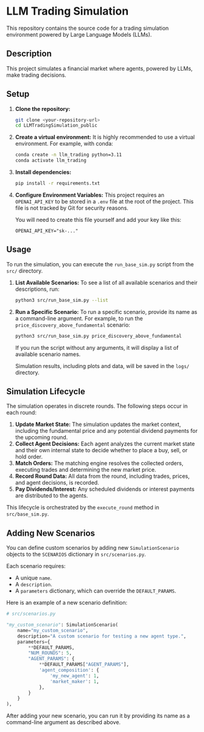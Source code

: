 # LLM Trading Simulation

This repository contains the source code for a trading simulation environment powered by Large Language Models (LLMs).

## Description

This project simulates a financial market where agents, powered by LLMs, make trading decisions.

## Setup

1.  **Clone the repository:**
    ```bash
    git clone <your-repository-url>
    cd LLMTradingSimulation_public
    ```

2.  **Create a virtual environment:**
    It is highly recommended to use a virtual environment. For example, with conda:
    ```bash
    conda create -n llm_trading python=3.11
    conda activate llm_trading
    ```

3.  **Install dependencies:**
    ```bash
    pip install -r requirements.txt
    ```

4.  **Configure Environment Variables:**
    This project requires an `OPENAI_API_KEY` to be stored in a `.env` file at the root of the project. This file is not tracked by Git for security reasons. 

    You will need to create this file yourself and add your key like this:
    ```
    OPENAI_API_KEY="sk-..."
    ```

## Usage

To run the simulation, you can execute the `run_base_sim.py` script from the `src/` directory.

1.  **List Available Scenarios:**
    To see a list of all available scenarios and their descriptions, run:
    ```bash
    python3 src/run_base_sim.py --list
    ```

2.  **Run a Specific Scenario:**
    To run a specific scenario, provide its name as a command-line argument. For example, to run the `price_discovery_above_fundamental` scenario:
    ```bash
    python3 src/run_base_sim.py price_discovery_above_fundamental
    ```

    If you run the script without any arguments, it will display a list of available scenario names.

    Simulation results, including plots and data, will be saved in the `logs/` directory.

## Simulation Lifecycle

The simulation operates in discrete rounds. The following steps occur in each round:

1.  **Update Market State:** The simulation updates the market context, including the fundamental price and any potential dividend payments for the upcoming round.
2.  **Collect Agent Decisions:** Each agent analyzes the current market state and their own internal state to decide whether to place a buy, sell, or hold order.
3.  **Match Orders:** The matching engine resolves the collected orders, executing trades and determining the new market price.
4.  **Record Round Data:** All data from the round, including trades, prices, and agent decisions, is recorded.
5.  **Pay Dividends/Interest:** Any scheduled dividends or interest payments are distributed to the agents.

This lifecycle is orchestrated by the `execute_round` method in `src/base_sim.py`.

## Adding New Scenarios

You can define custom scenarios by adding new `SimulationScenario` objects to the `SCENARIOS` dictionary in `src/scenarios.py`.

Each scenario requires:
- A unique `name`.
- A `description`.
- A `parameters` dictionary, which can override the `DEFAULT_PARAMS`.

Here is an example of a new scenario definition:
```python
# src/scenarios.py

"my_custom_scenario": SimulationScenario(
    name="my_custom_scenario",
    description="A custom scenario for testing a new agent type.",
    parameters={
        **DEFAULT_PARAMS,
        "NUM_ROUNDS": 5,
        "AGENT_PARAMS": {
            **DEFAULT_PARAMS["AGENT_PARAMS"],
            'agent_composition': {
                'my_new_agent': 1,
                'market_maker': 1,
            },
        }
    }
),
```
After adding your new scenario, you can run it by providing its name as a command-line argument as described above. 